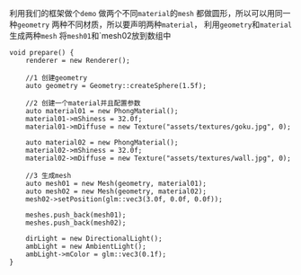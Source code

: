 利用我们的框架做个`demo`
做两个不同`material`的`mesh`
都做圆形，所以可以用同一种`geometry`
两种不同材质，所以要声明两种`material`，
利用`geometry`和`material`生成两种`mesh`
将`mesh01`和`mesh02放到数组中
```
void prepare() {
    renderer = new Renderer();

    //1 创建geometry
    auto geometry = Geometry::createSphere(1.5f);

    //2 创建一个material并且配置参数
    auto material01 = new PhongMaterial();
    material01->mShiness = 32.0f;
    material01->mDiffuse = new Texture("assets/textures/goku.jpg", 0);

    auto material02 = new PhongMaterial();
    material02->mShiness = 32.0f;
    material02->mDiffuse = new Texture("assets/textures/wall.jpg", 0);

    //3 生成mesh
    auto mesh01 = new Mesh(geometry, material01);
    auto mesh02 = new Mesh(geometry, material02);
    mesh02->setPosition(glm::vec3(3.0f, 0.0f, 0.0f));

    meshes.push_back(mesh01);
    meshes.push_back(mesh02);

    dirLight = new DirectionalLight();
    ambLight = new AmbientLight();
    ambLight->mColor = glm::vec3(0.1f);
}
```
<!--stackedit_data:
eyJoaXN0b3J5IjpbLTE0OTM0Mjg0NywxNzg4NzU3ODMzXX0=
-->